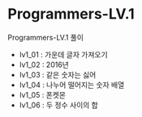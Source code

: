 # Programmers-LV.1
Programmers-LV.1 풀이

- lv1_01 : 가운데 글자 가져오기
- lv1_02 : 2016년
- lv1_03 : 같은 숫자는 싫어
- lv1_04 : 나누어 떨어지는 숫자 배열
- lv1_05 : 폰켓몬
- lv1_06 : 두 정수 사이의 합